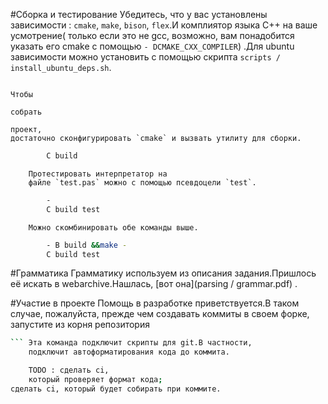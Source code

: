 #Сборка и тестирование
Убедитесь,
    что у вас установлены зависимости : `cmake`, `make`, `bison`, `flex`.И комплиятор языка
                                                                          C++ на ваше
                                                                          усмотрение(
                                                                              только если
                                                                                  это не
                                                                                      gcc,
                                                                              возможно,
                                                                              вам понадобится указать
                                                                                      его cmake
                                                                                          с помощью `-
                                                                                  DCMAKE_CXX_COMPILER`)
                                                                              .Для
                                                                      ubuntu
                                                                      зависимости
                                                                      можно
                                                                      установить
                                                                      с помощью
                                                                      скрипта
`scripts / install_ubuntu_deps.sh`.

                                                                      Чтобы
                                                                      собрать
                                                                      проект,
    достаточно сконфигурировать `cmake` и вызвать утилиту для сборки.
```bash cmake - B build.&&make -
        C build
```

        Протестировать интерпретатор на
        файле `test.pas` можно с помощью псевдоцели `test`.
```bash make
        -
        C build test
```

        Можно скомбинировать обе команды выше.
```bash cmake
        - B build &&make -
        C build test
```

#Грамматика
        Грамматику используем из описания
        задания.Пришлось её искать в webarchive.Нашлась,
    [вот она](parsing / grammar.pdf)
        .

#Участие в проекте
    Помощь в разработке приветствуется.В таком случае,
    пожалуйста,
    прежде чем создавать коммиты в своем форке,
    запустите из корня репозитория
```bash ln - sf../../ scripts / pre - commit.bash.git / hooks / pre - commit 
``` Эта команда подключит скрипты для git.В частности,
    подключит автоформатирования кода до коммита.

    TODO : сделать ci,
    который проверяет формат кода;
сделать ci, который будет собирать при коммите.
